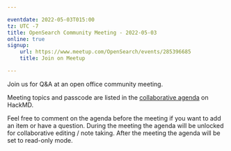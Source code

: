 ```yaml
---

eventdate: 2022-05-03T015:00
tz: UTC -7
title: OpenSearch Community Meeting - 2022-05-03
online: true
signup:
    url: https://www.meetup.com/OpenSearch/events/285396685
    title: Join on Meetup

---
```


Join us for Q&A at an open office community meeting.

Meeting topics and passcode are listed in the [collaborative agenda](https://hackmd.io/@HmdZWaVnQU6M8icdvC5TwQ/HyJ300V4c) on HackMD.

Feel free to comment on the agenda before the meeting if you want to add an item or have a question.
During the meeting the agenda will be unlocked for collaborative editing / note taking. After the meeting the agenda will be set to read-only mode.
